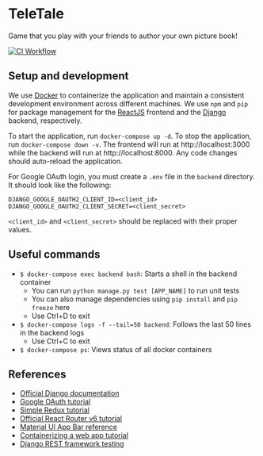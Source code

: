 # TeleTale
Game that you play with your friends to author your own picture book!

[![CI Workflow](https://github.com/SShang7/TeleTale/actions/workflows/ci.yml/badge.svg)](https://github.com/SShang7/TeleTale/actions/workflows/ci.yml)

## Setup and development

We use [Docker](https://docs.docker.com/get-docker/) to containerize the application and maintain a
consistent development environment across different machines. We use `npm` and `pip` for package
management for the [ReactJS](https://reactjs.org/docs/getting-started.html) frontend and the
[Django](https://docs.djangoproject.com/en/4.1/) backend, respectively.

To start the application, run `docker-compose up -d`. To stop the application, run
`docker-compose down -v`. The frontend will run at http://localhost:3000 while the backend will run at
http://localhost:8000. Any code changes should auto-reload the application.

For Google OAuth login, you must create a `.env` file in the `backend` directory. It should look
like the following:
```
DJANGO_GOOGLE_OAUTH2_CLIENT_ID=<client_id>
DJANGO_GOOGLE_OAUTH2_CLIENT_SECRET=<client_secret>
```
`<client_id>` and `<client_secret>` should be replaced with their proper values.

## Useful commands

* `$ docker-compose exec backend bash`: Starts a shell in the backend container
    * You can run `python manage.py test [APP_NAME]` to run unit tests
    * You can also manage dependencies using `pip install` and `pip freeze` here
    * Use Ctrl+D to exit
* `$ docker-compose logs -f --tail=50 backend`: Follows the last 50 lines in the backend logs
    * Use Ctrl+C to exit
* `$ docker-compose ps`: Views status of all docker containers

## References

* [Official Django documentation](https://docs.djangoproject.com/en/4.1/)
* [Google OAuth tutorial](https://www.hacksoft.io/blog/google-oauth2-with-django-react-part-1)
* [Simple Redux tutorial](https://medium.com/mad-semicolon/fetch-initial-data-on-page-load-in-react-redux-application-16f4d8228543)
* [Official React Router v6 tutorial](https://reactrouter.com/en/dev/start/tutorial)
* [Material UI App Bar reference](https://reactrouter.com/en/dev/start/tutorial)
* [Containerizing a web app tutorial](https://medium.com/@gagansh7171/dockerize-your-django-and-react-app-68a7b73ab6e9)
* [Django REST framework testing](https://www.django-rest-framework.org/api-guide/testing/)
